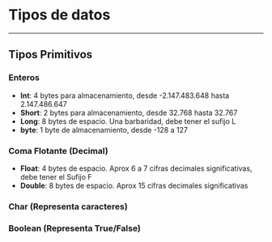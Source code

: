 # Tipos de datos

---

## Tipos Primitivos

### Enteros

- **Int**: 4 bytes para almacenamiento, desde -2.147.483.648 hasta 2.147.486.647
- **Short**: 2 bytes para almacenamiento, desde 32.768 hasta 32.767
- **Long**: 8 bytes de espacio. Una barbaridad, debe tener el sufijo L
- **byte**: 1 byte de almacenamiento, desde -128 a 127

### Coma Flotante (Decimal)

- **Float**: 4 bytes de espacio. Aprox 6 a 7 cifras decimales significativas, debe tener el Sufijo F
- **Double**: 8 bytes de espacio. Aprox 15 cifras decimales significativas

### Char (Representa caracteres)

### Boolean (Representa True/False)
